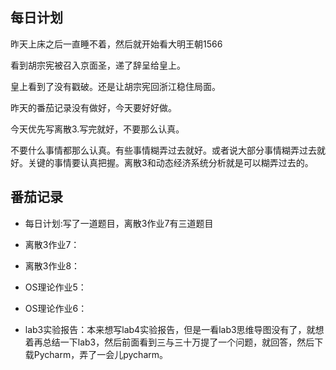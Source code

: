## 每日计划

昨天上床之后一直睡不着，然后就开始看大明王朝1566

看到胡宗宪被召入京面圣，递了辞呈给皇上。

皇上看到了没有戳破。还是让胡宗宪回浙江稳住局面。

昨天的番茄记录没有做好，今天要好好做。

今天优先写离散3.写完就好，不要那么认真。

不要什么事情都那么认真。有些事情糊弄过去就好。或者说大部分事情糊弄过去就好。关键的事情要认真把握。离散3和动态经济系统分析就是可以糊弄过去的。

## 番茄记录

- 每日计划:写了一道题目，离散3作业7有三道题目

- 离散3作业7：
- 离散3作业8：
- OS理论作业5：
- OS理论作业6：
- lab3实验报告：本来想写lab4实验报告，但是一看lab3思维导图没有了，就想着再总结一下lab3，然后前面看到三与三十万提了一个问题，就回答，然后下载Pycharm，弄了一会儿pycharm。